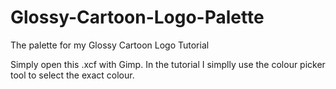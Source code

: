 Glossy-Cartoon-Logo-Palette
===========================

The palette for my Glossy Cartoon Logo Tutorial

Simply open this .xcf with Gimp. In the tutorial I simplly use the colour picker tool to select the exact colour.
